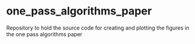 # one_pass_algorithms_paper
Repository to hold the source code for creating and plotting the figures in the one pass algorithms paper
